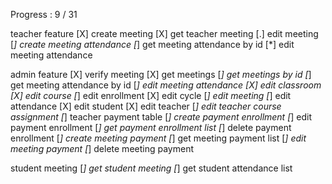 Progress : 9 / 31

teacher feature
[X] create meeting
[X] get teacher meeting
[.] edit meeting
[*] create meeting attendance
[*] get meeting attendance by id
[*] edit meeting attendance

admin feature
[X] verify meeting
[X] get meetings
[*] get meetings by id
[*] get meeting attendance by id
[*] edit meeting attendance
[X] edit classroom
[X] edit course
[*] edit enrollment
[X] edit cycle
[*] edit meeting
[*] edit attendance
[X] edit student
[X] edit teacher
[*] edit teacher course assignment
[*] teacher payment table
[*] create payment enrollment
[*] edit payment enrollment
[*] get payment enrollment list
[*] delete payment enrollment
[*] create meeting payment
[*] get meeting payment list
[*] edit meeting payment
[*] delete meeting payment

student meeting
[*] get student meeting
[*] get student attendance list
